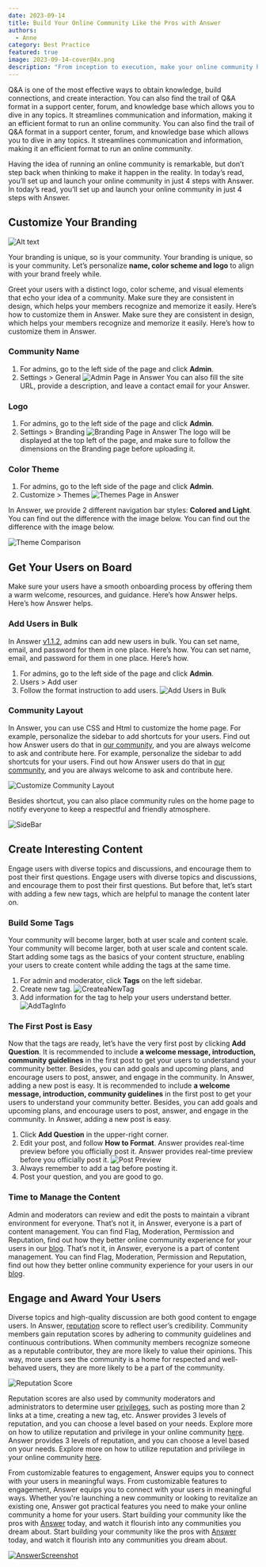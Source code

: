 ```yaml
---
date: 2023-09-14
title: Build Your Online Community Like the Pros with Answer
authors:
  - Anne
category: Best Practice
featured: true
image: 2023-09-14-cover@4x.png
description: "From inception to execution, make your online community happen in 4 steps with Answer."
---
```


Q&A is one of the most effective ways to obtain knowledge, build connections, and create interaction. You can also find the trail of Q&A format in a support center, forum, and knowledge base which allows you to dive in any topics. It streamlines communication and information, making it an efficient format to run an online community. You can also find the trail of Q&A format in a support center, forum, and knowledge base which allows you to dive in any topics. It streamlines communication and information, making it an efficient format to run an online community.

Having the idea of running an online community is remarkable, but don’t step back when thinking to make it happen in the reality. In today’s read, you’ll set up and launch your online community in just 4 steps with Answer. In today’s read, you’ll set up and launch your online community in just 4 steps with Answer.

## Customize Your Branding

![Alt text](AnswerCommuties.png)

Your branding is unique, so is your community. Your branding is unique, so is your community. Let’s personalize **name, color scheme and logo** to align with your brand freely while.

Greet your users with a distinct logo, color scheme, and visual elements that echo your idea of a community. Make sure they are consistent in design, which helps your members recognize and memorize it easily. Here’s how to customize them in Answer. Make sure they are consistent in design, which helps your members recognize and memorize it easily. Here’s how to customize them in Answer.

### Community Name

1. For admins, go to the left side of the page and click **Admin**.
2. Settings \> General ![Admin Page in Answer](CommunityName.png) You can also fill the site URL, provide a description, and leave a contact email for your Answer.

### Logo

1. For admins, go to the left side of the page and click **Admin**.
2. Settings \> Branding ![Branding Page in Answer](Logo.png) The logo will be displayed at the top left of the page, and make sure to follow the dimensions on the Branding page before uploading it.

### Color Theme

1. For admins, go to the left side of the page and click **Admin**.
2. Customize \> Themes ![Themes Page in Answer](ColorTheme1.png)

In Answer, we provide 2 different navigation bar styles: **Colored and Light**. You can find out the difference with the image below. You can find out the difference with the image below.

![Theme Comparison](ColorTheme.png)

## Get Your Users on Board

Make sure your users have a smooth onboarding process by offering them a warm welcome, resources, and guidance. Here’s how Answer helps. Here’s how Answer helps.

### Add Users in Bulk

In Answer [v1.1.2](https://github.com/apache/incubator-answer/releases/tag/v1.1.2), admins can add new users in bulk. You can set name, email, and password for them in one place. Here’s how. You can set name, email, and password for them in one place. Here’s how.

1. For admins, go to the left side of the page and click **Admin**.
2. Users > Add user
3. Follow the format instruction to add users. ![Add Users in Bulk](AddinBulk.png)

### Community Layout

In Answer, you can use CSS and Html to customize the home page. For example, personalize the sidebar to add shortcuts for your users. Find out how Answer users do that in [our community](https://meta.answer.dev/questions/D1xc/how-can-i-display-quick-links-in-the-side-nav), and you are always welcome to ask and contribute here. For example, personalize the sidebar to add shortcuts for your users. Find out how Answer users do that in [our community](https://meta.answer.dev/questions/D1xc/how-can-i-display-quick-links-in-the-side-nav), and you are always welcome to ask and contribute here.

![Customize Community Layout](CommunityLayout.png)

Besides shortcut, you can also place community rules on the home page to notify everyone to keep a respectful and friendly atmosphere.

![SideBar](SidebarRules.png)

## Create Interesting Content

Engage users with diverse topics and discussions, and encourage them to post their first questions. Engage users with diverse topics and discussions, and encourage them to post their first questions. But before that, let’s start with adding a few new tags, which are helpful to manage the content later on.

### Build Some Tags

Your community will become larger, both at user scale and content scale. Your community will become larger, both at user scale and content scale. Start adding some tags as the basics of your content structure, enabling your users to create content while adding the tags at the same time.

1. For admin and moderator, click **Tags** on the left sidebar.
2. Create new tag. ![CreateaNewTag](CreateaNewTag.png)
3. Add information for the tag to help your users understand better. ![AddTagInfo](AddTagInfo.png)

### The First Post is Easy

Now that the tags are ready, let’s have the very first post by clicking **Add Question**. It is recommended to include **a welcome message, introduction, community guidelines** in the first post to get your users to understand your community better. Besides, you can add goals and upcoming plans, and encourage users to post, answer, and engage in the community. In Answer, adding a new post is easy. It is recommended to include **a welcome message, introduction, community guidelines** in the first post to get your users to understand your community better. Besides, you can add goals and upcoming plans, and encourage users to post, answer, and engage in the community. In Answer, adding a new post is easy.

1. Click **Add Question** in the upper-right corner.
2. Edit your post, and follow **How to Format**. Answer provides real-time preview before you officially post it. Answer provides real-time preview before you officially post it. ![Post Preview](PostPreview.png)
3. Always remember to add a tag before posting it.
4. Post your question, and you are good to go.

### Time to Manage the Content

Admin and moderators can review and edit the posts to maintain a vibrant environment for everyone. That’s not it, in Answer, everyone is a part of content management. You can find Flag, Moderation, Permission and Reputation, find out how they better online community experience for your users in our [blog](https://answer.apache.org/blog/2023/08/09/how-to-manage-content-system-efficiently-with-answer). That’s not it, in Answer, everyone is a part of content management. You can find Flag, Moderation, Permission and Reputation, find out how they better online community experience for your users in our [blog](https://answer.apache.org/blog/how-to-manage-content-system-efficiently-with-answer).

## Engage and Award Your Users

Diverse topics and high-quality discussion are both good content to engage users. In Answer, [reputation](https://answer.apache.org/docs/recipes/contents/reputation) score to reflect user’s credibility. Community members gain reputation scores by adhering to community guidelines and continuous contributions. When community members recognize someone as a reputable contributor, they are more likely to value their opinions. This way, more users see the community is a home for respected and well-behaved users, they are more likely to be a part of the community.

![Reputation Score](ReputationScore.png)

Reputation scores are also used by community moderators and administrators to determine user [privileges](https://answer.apache.org/docs/recipes/contents/permission), such as posting more than 2 links at a time, creating a new tag, etc. Answer provides 3 levels of reputation, and you can choose a level based on your needs. Explore more on how to utilize reputation and privilege in your online community [here](https://answer.apache.org/blog/2023/07/19/how-to-utilize-reputation-and-privilege-in-online-community/). Answer provides 3 levels of reputation, and you can choose a level based on your needs. Explore more on how to utilize reputation and privilege in your online community [here](https://answer.apache.org/blog/how-to-utilize-reputation-and-privilege-in-online-community/).

From customizable features to engagement, Answer equips you to connect with your users in meaningful ways. From customizable features to engagement, Answer equips you to connect with your users in meaningful ways. Whether you're launching a new community or looking to revitalize an existing one, Answer got practical features you need to make your online community a home for your users. Start building your community like the pros with [Answer](https://answer.apache.org/) today, and watch it flourish into any communities you dream about. Start building your community like the pros with [Answer](https://answer.apache.org/) today, and watch it flourish into any communities you dream about.

[![AnswerScreenshot](AnswerScreenshot.png)](https://answer.apache.org/)
